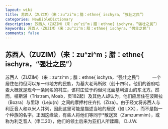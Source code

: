 ```yaml
---
layout: wiki
title: 苏西人（ZUZIM）（来：zu^zi^m；腊：ethne{ ischyra，“强壮之民”）
categories: NewBibleDictionary
description: 苏西人（ZUZIM）（来：zu^zi^m；腊：ethne{ ischyra，“强壮之民”）
keywords: 苏西人（ZUZIM）（来：zu^zi^m；腊：ethne{ ischyra，“强壮之民”）
comments: false
---
```


## 苏西人（ZUZIM）（来：zu^zi^m；腊：ethne{ ischyra，“强壮之民”）



苏西人（ZUZIM）（来：zu^zi^m；腊：ethne{ ischyra，“强壮之民”）
　　一个居住在约但河以东一带地方的民族，为基大老玛所败（创十四5）。他们的首府哈麦大概就是现今一条同名的村庄，该村庄位于约但河北面基利波山的东北方。然而，植斯湛（Tristram, Moab，页182起）及其他人却认为，他们应居住在波斯拉（Bozra）与里琼（Leju{n）之间的摩押村庄齐扎（Ziza）。由于经文将苏西人与利乏音人和以米人并列，因此这里可能是描述当地的居民（如 LXX），而不是指一个种族的名字。正因这缘故，有些人将他们等同于*散送冥（Zamzummim），或称为利乏音人（申二20），他们的领土后来为亚扪人所蹂躝。
D.J.W.





